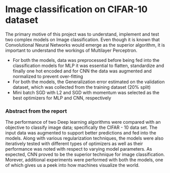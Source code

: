 # Image classification on CIFAR-10 dataset

The primary motive of this project was to understand,
implement and test two complex models on Image
classification. Even though it is known that Convolutional Neural Networks would emerge as the superior
algorithm, it is important to understand the workings of
Multilayer Perceptron.
- For both the models, data was preprocessed before being
fed into the classification models for MLP it was essential
to flatten, standardize and finally one hot encoded
and for CNN the data was augmented and normalized to
prevent over-fitting
- For both the models, the Generalization error estimated
on the validation dataset, which was collected from the
training dataset (20% split)
- Mini batch SGD with L2 and SGD with momentum
was selected as the best optimizers for MLP and CNN,
respectively


### Abstract from the report

The performance
of two Deep learning algorithms were compared with an
objective to classify image data; specifically the CIFAR - 10 data
set. The input data was augmented to support better predictions
and fed into the models. Along with various regularization
techniques, the models were also iteratively tested with different
types of optimizers as well as their performance was noted with
respect to varying model parameters. As expected, CNN proved
to be the superior technique for image classification. Morever,
additional experiments were performed with both the models,
one of which gives us a peek into how machines visualize the
world.

